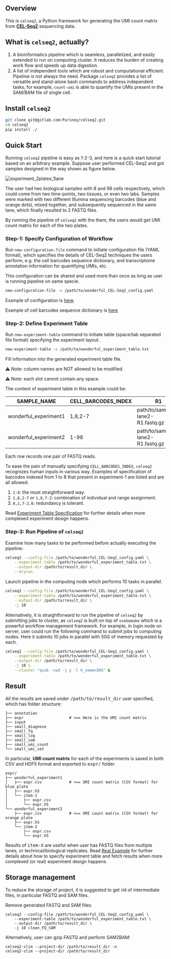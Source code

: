 ## Overview

This is `celseq2`, a Python framework for generating the UMI count matrix
from [**CEL-Seq2**](https://doi.org/10.1186/s13059-016-0938-8) sequencing data.

## What is `celseq2`, actually?

1. A bioinformatics pipeline which is seamless, parallelized, and easily
extended to run on computing cluster. It reduces the burden of creating work
flow and speeds up data digestion.
2. A list of independent tools which are robust and computational efficient.
Pipeline is not always the need. Package `celseq2` provides a list of versatile
and stand-alone bash commands to address independent tasks, for example,
`count-umi` is able to quantify the UMIs present in the SAM/BAM file of single
cell.

## Install `celseq2`

``` bash
git clone git@gitlab.com:Puriney/celseq2.git
cd celseq2
pip install ./
```

## Quick Start

Running `celseq2` pipeline is easy as 1-2-3, and here is a quick start tutorial
based on an arbitrary example. Suppose user performed CEL-Seq2 and got samples
designed in the way shown as figure below.

![experiment_2plates_1lane](http://i.imgur.com/Vi2cD6e.png)

The user had two biological samples with 8 and 96 cells respectively, which could come
from two time-points, two tissues, or even two labs. Samples were marked with
two different Illumina sequencing barcodes (blue and orange dots), mixed
together, and subsequently sequenced in the same lane, which finally resulted
to 2 FASTQ files.

By running the pipeline of `celseq2` with the them, the users would get
UMI count matrix for each of the two plates.

### Step-1: Specify Configuration of Workflow

Run `new-configuration-file` command to initiate configuration file (YAML
format), which specifies the details of CEL-Seq2 techniques the users perform,
e.g. the cell barcodes sequence dictionary, and transcriptome annotation
information for quantifying UMIs, etc.

This configuration can be shared and used more than once as long as user is
running pipeline on same specie.

``` bash
new-configuration-file -o /path/to/wonderful_CEL-Seq2_config.yaml
```

Example of configuration is [here](https://gitlab.com/Puriney/celseq2/blob/master/example/config.yaml).

Example of cell barcodes sequence dictionary is [here](https://gitlab.com/Puriney/celseq2/blob/master/example/barcodes_cel-seq_umis96.tab)

### Step-2: Define Experiment Table

Run `new-experiment-table` command to initiate table (space/tab separated
file format) specifying the experiment layout.

``` bash
new-experiment-table -o /path/to/wonderful_experiment_table.txt
```

Fill information into the generated experiment table file.

:warning: Note: column names are NOT allowed to be modified.

:warning: Note: each slot cannot contain any space.

The content of experiment table in this example could be:

| SAMPLE_NAME               | CELL_BARCODES_INDEX   | R1                        | R2                        |
|-----------------------    |---------------------  |-------------------------  |-------------------------  |
| wonderful_experiment1     | 1,8,2-7               | path/to/sampleX-lane2-R1.fastq.gz   | path/to/sampleX-lane2-R2.fastq.gz   |
| wonderful_experiment2     | 1-96                  | path/to/sampleY-lane2-R1.fastq.gz   | path/to/sampleY-lane2-R2.fastq.gz   |

Each row records one pair of FASTQ reads.

To ease the pain of manually specifying `CELL_BARCODES_INDEX`, `celseq2`
recognizes human inputs in various way. Examples of specification of barcodes
indexed from 1 to 8 that present in experiment-1 are listed and are all allowed.

1. `1-8`: the most straightforward way.
2. `1,8,2-7` or `1,8,7-2`: combination of individual and range assignment.
3. `8,1,7-2,6`: redundancy is tolerant.

Read [Experiment Table Specification](https://gitlab.com/Puriney/celseq2/wikis/Examples) for further details when more complexed
experiment design happens.

### Step-3: Run Pipeline of `celseq2`

Examine how many tasks to be performed before actually executing the pipeline:

``` bash
celseq2 --config-file /path/to/wonderful_CEL-Seq2_config.yaml \
    --experiment-table /path/to/wonderful_experiment_table.txt \
    --output-dir /path/to/result_dir \
    --dryrun
```

Launch pipeline in the computing node which performs 10 tasks in parallel.

``` bash
celseq2 --config-file /path/to/wonderful_CEL-Seq2_config.yaml \
    --experiment-table /path/to/wonderful_experiment_table.txt \
    --output-dir /path/to/result_dir \
    -j 10
```

Alternatively, it is straightforward to run the pipeline of `celseq2` by
submitting jobs to cluster, as `celseq2` is built on top of `snakemake` which is
a powerful workflow management framework. For example, in login node on server,
user could run the following command to submit jobs to computing nodes. Here it
submits 10 jobs in parallel with 50G of memory requested by each.

``` bash
celseq2 --config-file /path/to/wonderful_CEL-Seq2_config.yaml \
    --experiment-table /path/to/wonderful_experiment_table.txt \
    --output-dir /path/to/result_dir \
    -j 10 \
    --cluster "qsub -cwd -j y -l h_vmem=50G" &
```

## Result
All the results are saved under <kbd>/path/to/result_dir</kbd> user specified,
which has folder structure:

```
├── annotation
├── expr                    # <== Here is the UMI count matrix
├── input
├── small_diagnose
├── small_fq
├── small_log
├── small_sam
├── small_umi_count
└── small_umi_set
```

In particular, **UMI count matrix** for each of the experiments is
saved in both CSV and HDF5 format and exported to <kbd>expr/</kbd> folder.

```
expr/
├── wonderful_experiment1
│   ├── expr.csv            # <== UMI count matrix (CSV format) for blue plate
│   ├── expr.h5
│   └── item-1
│       ├── expr.csv
│       └── expr.h5
└── wonderful_experiment2
    ├── expr.csv            # <== UMI count matrix (CSV format) for orange plate
    ├── expr.h5
    └── item-2
        ├── expr.csv
        └── expr.h5
```

Results of <kbd>item-X</kbd> are useful when user has FASTQ files from multiple
lanes, or technical/biological replicates. Read [Real Example](https://gitlab.com/Puriney/celseq2/wikis/Examples) for further
details about how to specify experiment table and fetch results when more
complexed (or real) experiment design happens.


## Storage management

To reduce the storage of project, it is suggested to get rid of intermediate
files, in particular FASTQ and SAM files.

Remove generated FASTQ and SAM files:

```
celseq2 --config-file /path/to/wonderful_CEL-Seq2_config.yaml \
    --experiment-table /path/to/wonderful_experiment_table.txt \
    --output-dir /path/to/result_dir \
    -j 10 clean_FQ_SAM
```

Alternatively, user can gzip FASTQ and perform SAM2BAM:

```
celseq2-slim --project-dir /path/to/result_dir -n
celseq2-slim --project-dir /path/to/result_dir
```
